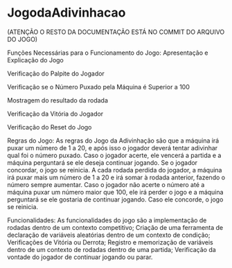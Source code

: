 # JogodaAdivinhacao
 
(ATENÇÃO O RESTO DA DOCUMENTAÇÃO ESTÁ NO COMMIT DO ARQUIVO DO JOGO)

Funções Necessárias para o Funcionamento do Jogo:
Apresentação e Explicação do Jogo

Verificação do Palpite do Jogador

Verificação se o Número Puxado pela Máquina é Superior a 100

Mostragem do resultado da rodada

Verificação da Vitória do Jogador

Verificação do Reset do Jogo



Regras do Jogo:
As regras do Jogo da Adivinhação são que a máquina irá puxar um número de 1 a 20, e após isso o jogador deverá tentar adivinhar qual foi o número puxado.
Caso o jogador acerte, ele vencerá a partida e a máquina perguntará se ele deseja continuar jogando. Se o jogador concordar, o jogo se reinicia.
A cada rodada perdida do jogador, a máquina irá puxar mais um número de 1 a 20 e irá somar à rodada anterior, fazendo o número sempre aumentar. 
Caso o jogador não acerte o número até a máquina puxar um número maior que 100, ele irá perder o jogo e a máquina perguntará se ele gostaria de continuar jogando. Caso ele concorde, o jogo se reinicia.

Funcionalidades: 
As funcionalidades do jogo são a implementação de rodadas dentro de um contexto competitivo;
Criação de uma ferramenta de declaração de variáveis aleatórias dentro de um contexto de condição;
Verificações de Vitória ou Derrota;
Registro e memorização de variáveis dentro de um contexto de rodadas dentro de uma partida;
Verificação da vontade do jogador de continuar jogando ou parar.
